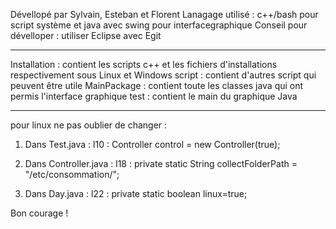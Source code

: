 Dévellopé par Sylvain, Esteban et Florent
Lanagage utilisé : c++/bash pour script système et java avec swing pour interfacegraphique
Conseil pour dévelloper : utiliser Eclipse avec Egit

--------------------------------------------------------------------------------

Installation : contient les scripts c++ et les fichiers d'installations respectivement sous Linux et Windows
script : contient d'autres script qui peuvent être utile
MainPackage : contient toute les classes java qui ont permis l'interface graphique
test : contient le main du graphique Java

--------------------------------------------------------------------------------

pour linux ne pas oublier de changer :
1. Dans Test.java :
l10 : Controller control = new Controller(true);

2. Dans Controller.java :
l18 : private static String collectFolderPath = "/etc/consommation/";

3. Dans Day.java :
l22 : private static boolean linux=true;

Bon courage !
